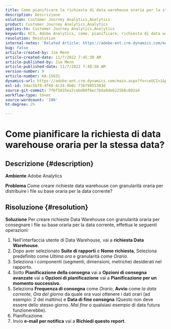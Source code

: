 ```yaml
---
title: Come pianificare la richiesta di data warehouse oraria per la stessa data?
description: Descrizione
solution: Customer Journey Analytics,Analytics
product: Customer Journey Analytics,Analytics
applies-to: Customer Journey Analytics,Analytics
keywords: KCS, Adobe Analytics, come, pianificare, richiesta di data warehouse ogni ora, stessa data
resolution: Resolution
internal-notes: 'Related Article: https://adobe-ent.crm.dynamics.com/main.aspx?appid=c8f3a4cd-a068-e911-a957-000d3a34e00b&pagetype=entityrecord&etn=knowledgearticle&id=b5d08a45-cea0-ea11-a812-000d3a303484'
bug: false
article-created-by: Jim Menn
article-created-date: 11/7/2022 7:45:39 AM
article-published-by: Jim Menn
article-published-date: 11/7/2022 7:48:58 AM
version-number: 9
article-number: KA-15631
dynamics-url: https://adobe-ent.crm.dynamics.com/main.aspx?forceUCI=1&pagetype=entityrecord&etn=knowledgearticle&id=f2576b26-705e-ed11-9561-6045bd0065f9
exl-id: b9ac5bf8-4f68-4c24-9b0c-73bf9855303d
source-git-commit: 7f0f5035ea7cebd60f6ec7bda9de6225b6c602a4
workflow-type: tm+mt
source-wordcount: '198'
ht-degree: 2%

---
```


# Come pianificare la richiesta di data warehouse oraria per la stessa data?

## Descrizione {#description}


<b>Ambiente</b>
Adobe Analytics

<b>Problema</b>
Come creare richieste data warehouse con granularità oraria per distribuire i file su base oraria per la data corrente?


## Risoluzione {#resolution}


<b>Soluzione</b>
Per creare richieste Data Warehouse con granularità oraria per consegnare i file su base oraria per la data corrente, effettua le seguenti operazioni:

1. Nell&#39;interfaccia utente di Data Warehouse, vai a <b>richiesta Data Warehouse</b>.
2. Dopo aver selezionato <b>Suite di rapporti</b> e <b>Nome richiesta</b>, Seleziona predefinito come *Ultima ora* e granularità come *Orario*.
3. Seleziona i componenti (segmenti, dimensioni, metriche) desiderati nel rapporto.
4. Sotto <b>Pianificazione della consegna</b> vai a <b>Opzioni di consegna avanzate</b> vai a <b>Opzioni di pianificazione</b> vai a <b>Pianificazione per un momento successivo</b>.
5. Seleziona <b>Frequenza di consegna</b> come *Orario*, <b>Avvio</b> come *la data corrente*, *Ora del giorno* da quale ora vuoi ottenere i dati orari (ad esempio: 2 del mattino) e <b>Data di fine consegna</b> (Questo non deve essere dello stesso giorno. *Mai fine* o qualsiasi esempio di data futura funzionerebbe).
6. Pianificazione.
7. Invio <b>e-mail per notifica</b> vai a <b>Richiedi questo report</b>.
